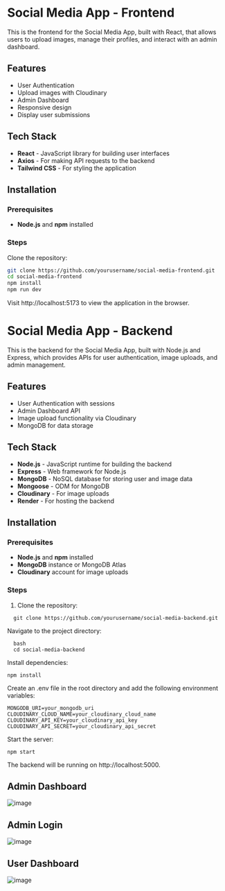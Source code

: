 # Social Media App - Frontend

This is the frontend for the Social Media App, built with React, that allows users to upload images, manage their profiles, and interact with an admin dashboard.

## Features

- User Authentication
- Upload images with Cloudinary
- Admin Dashboard
- Responsive design
- Display user submissions

## Tech Stack

- **React** - JavaScript library for building user interfaces
- **Axios** - For making API requests to the backend
- **Tailwind CSS** - For styling the application

## Installation

### Prerequisites

- **Node.js** and **npm** installed

### Steps

Clone the repository:

   ```bash
   git clone https://github.com/yourusername/social-media-frontend.git
   cd social-media-frontend
   npm install
   npm run dev
   ```
Visit http://localhost:5173 to view the application in the browser.




# Social Media App - Backend

This is the backend for the Social Media App, built with Node.js and Express, which provides APIs for user authentication, image uploads, and admin management.

## Features

- User Authentication with sessions
- Admin Dashboard API
- Image upload functionality via Cloudinary
- MongoDB for data storage

## Tech Stack

- **Node.js** - JavaScript runtime for building the backend
- **Express** - Web framework for Node.js
- **MongoDB** - NoSQL database for storing user and image data
- **Mongoose** - ODM for MongoDB
- **Cloudinary** - For image uploads
- **Render** - For hosting the backend

## Installation

### Prerequisites

- **Node.js** and **npm** installed
- **MongoDB** instance or MongoDB Atlas
- **Cloudinary** account for image uploads

### Steps

1. Clone the repository:
 ```
   git clone https://github.com/yourusername/social-media-backend.git
```
Navigate to the project directory:
```
  bash
  cd social-media-backend
```
Install dependencies:
```
npm install
```
Create an .env file in the root directory and add the following environment variables:
```
MONGODB_URI=your_mongodb_uri
CLOUDINARY_CLOUD_NAME=your_cloudinary_cloud_name
CLOUDINARY_API_KEY=your_cloudinary_api_key
CLOUDINARY_API_SECRET=your_cloudinary_api_secret
```
Start the server:
```
npm start
```
The backend will be running on http://localhost:5000.
## Admin Dashboard
![image](https://github.com/user-attachments/assets/2100d53b-2598-4006-85b2-3c6c78419c9f)

## Admin Login
![image](https://github.com/user-attachments/assets/8e054ced-e23d-45a3-8548-9f4d3dfd5be9)

## User Dashboard

![image](https://github.com/user-attachments/assets/bc13a3e2-a12d-47e4-b331-d1fe678ec5d5)
